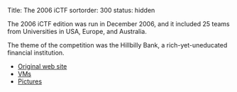 Title: The 2006 iCTF
sortorder: 300
status: hidden

The 2006 iCTF edition was run in December 2006, and it included 25
teams from Universities in USA, Europe, and Australia.

The theme of the competition was the Hillbilly Bank, a
rich-yet-uneducated financial institution.

* [Original web site](/archive/2006/site)
* [VMs](/archive/2006/vms)
* [Pictures](/archive/2006/pictures)
